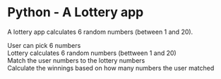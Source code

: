 # Python - A Lottery app
A lottery app calculates 6 random numbers (between 1 and 20).

User can pick 6 numbers <br>
Lottery calculates 6 random numbers (bettween 1 and 20) <br>
Match the user numbers to the lottery numbers <br>
Calculate the winnings based on how many numbers the user matched
